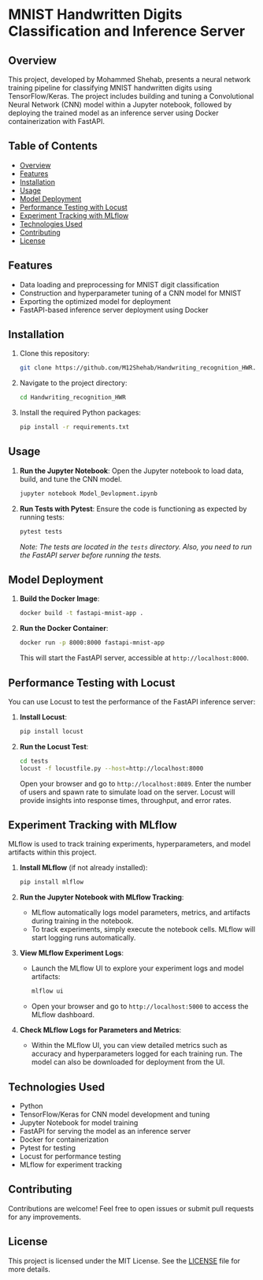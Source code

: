 # MNIST Handwritten Digits Classification and Inference Server

## Overview
This project, developed by Mohammed Shehab, presents a neural network training pipeline for classifying MNIST handwritten digits using TensorFlow/Keras. The project includes building and tuning a Convolutional Neural Network (CNN) model within a Jupyter notebook, followed by deploying the trained model as an inference server using Docker containerization with FastAPI.

## Table of Contents
- [Overview](#overview)
- [Features](#features)
- [Installation](#installation)
- [Usage](#usage)
- [Model Deployment](#model-deployment)
- [Performance Testing with Locust](#performance-testing-with-locust)
- [Experiment Tracking with MLflow](#experiment-tracking-with-mlflow)
- [Technologies Used](#technologies-used)
- [Contributing](#contributing)
- [License](#license)

## Features
- Data loading and preprocessing for MNIST digit classification
- Construction and hyperparameter tuning of a CNN model for MNIST
- Exporting the optimized model for deployment
- FastAPI-based inference server deployment using Docker

## Installation
1. Clone this repository:
   ```bash
   git clone https://github.com/M12Shehab/Handwriting_recognition_HWR.git
   ```
2. Navigate to the project directory:
   ```bash
   cd Handwriting_recognition_HWR
   ```
3. Install the required Python packages:
   ```bash
   pip install -r requirements.txt
   ```

## Usage
1. **Run the Jupyter Notebook**:
   Open the Jupyter notebook to load data, build, and tune the CNN model.
   ```bash
   jupyter notebook Model_Devlopment.ipynb
   ```

2. **Run Tests with Pytest**:
   Ensure the code is functioning as expected by running tests:
   ```bash
   pytest tests
   ```
   _Note: The tests are located in the `tests` directory. Also, you need to run the FastAPI server before running the tests._

## Model Deployment
1. **Build the Docker Image**:
   ```bash
   docker build -t fastapi-mnist-app .
   ```
2. **Run the Docker Container**:
   ```bash
   docker run -p 8000:8000 fastapi-mnist-app
   ```
   This will start the FastAPI server, accessible at `http://localhost:8000`.

## Performance Testing with Locust
You can use Locust to test the performance of the FastAPI inference server:

1. **Install Locust**:
   ```bash
   pip install locust
   ```

2. **Run the Locust Test**:
   ```bash
   cd tests
   locust -f locustfile.py --host=http://localhost:8000
   ```
   Open your browser and go to `http://localhost:8089`. Enter the number of users and spawn rate to simulate load on the server. Locust will provide insights into response times, throughput, and error rates.

## Experiment Tracking with MLflow
MLflow is used to track training experiments, hyperparameters, and model artifacts within this project.

1. **Install MLflow** (if not already installed):
   ```bash
   pip install mlflow
   ```

2. **Run the Jupyter Notebook with MLflow Tracking**:
   - MLflow automatically logs model parameters, metrics, and artifacts during training in the notebook.
   - To track experiments, simply execute the notebook cells. MLflow will start logging runs automatically.

3. **View MLflow Experiment Logs**:
   - Launch the MLflow UI to explore your experiment logs and model artifacts:
     ```bash
     mlflow ui
     ```
   - Open your browser and go to `http://localhost:5000` to access the MLflow dashboard.

4. **Check MLflow Logs for Parameters and Metrics**:
   - Within the MLflow UI, you can view detailed metrics such as accuracy and hyperparameters logged for each training run. The model can also be downloaded for deployment from the UI.

## Technologies Used
- Python
- TensorFlow/Keras for CNN model development and tuning
- Jupyter Notebook for model training
- FastAPI for serving the model as an inference server
- Docker for containerization
- Pytest for testing
- Locust for performance testing
- MLflow for experiment tracking

## Contributing
Contributions are welcome! Feel free to open issues or submit pull requests for any improvements.

## License
This project is licensed under the MIT License. See the [LICENSE](LICENSE) file for more details.

